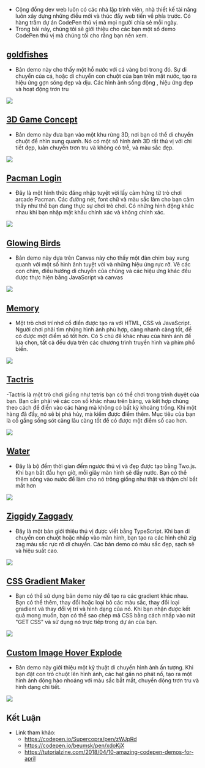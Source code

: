 -  Cộng đồng dev web luôn có các nhà lập trình viên, nhà thiết kế tài năng luôn xây dựng những điều mới và thúc đẩy web tiến về phía trước. Có hàng trăm dự án CodePen thú vị mà mọi người chia sẻ mỗi ngày.
-  Trong bài này, chúng tôi sẽ giới thiệu cho các bạn một số demo CodePen thú vị mà chúng tôi cho rằng bạn nên xem.

## [goldfishes](https://codepen.io/K-T/pen/Ldgdab)

- Bản demo này cho thấy một hồ nước với cá vàng bơi trong đó. Sự di chuyển của cá, hoặc di chuyển con chuột của bạn trên mặt nước, tạo ra hiệu ứng gợn sóng đẹp và dịu. Các hình ảnh sống động , hiệu ứng đẹp và hoạt động trơn tru

![](https://images.viblo.asia/7eddb6f3-0a28-4ed3-86b0-8aa989212f81.png)


## [3D Game Concept](https://codepen.io/davekwiatkowski/pen/pWPVpX)

- Bản demo này đưa bạn vào một khu rừng 3D, nơi bạn có thể di chuyển chuột để nhìn xung quanh. Nó có một số hình ảnh 3D rất thú vị với chi tiết đẹp, luân chuyển trơn tru và không có trễ, và màu sắc đẹp.

![](https://images.viblo.asia/83359564-1bb4-41fd-9d69-8be88d501ef6.png)

## [Pacman Login](https://codepen.io/hexagoncircle/pen/XEYBBp)

- Đây là một hình thức đăng nhập tuyệt vời lấy cảm hứng từ trò chơi arcade Pacman. Các đường nét, font chữ và màu sắc làm cho bạn cảm thấy như thể bạn đang thực sự chơi trò chơi. Có những hình động khác nhau khi bạn nhập mật khẩu chính xác và không chính xác.

![](https://images.viblo.asia/e69df1f5-cb17-4647-b723-ccd4fdb05e23.png)

## [Glowing Birds](https://codepen.io/Supercopra/pen/zWJpRd)

- Bản demo này dựa trên Canvas này cho thấy một đàn chim bay xung quanh với một số hình ảnh tuyệt vời và những hiệu ứng rực rỡ. Vẽ các con chim, điều hướng di chuyển của chúng và các hiệu ứng  khác đều được thực hiện bằng JavaScript và canvas

![](https://images.viblo.asia/70a66e8d-baec-4a83-8917-e301c293f874.gif)


## [Memory](https://codepen.io/beumsk/pen/xdoKjX)

- Một trò chơi trí nhớ cổ điển được tạo ra với HTML, CSS và JavaScript. Người chơi phải tìm những hình ảnh phù hợp, càng nhanh càng tốt, để có được một điểm số tốt hơn. Có 5 chủ đề khác nhau của hình ảnh để lựa chọn, tất cả đều dựa trên các chương trình truyền hình và phim phổ biến.

![](https://images.viblo.asia/79692516-300a-46fe-bbde-729ee99b2042.png)



## [Tactris](https://codepen.io/DonSinDRom/pen/GJaZmO)

-Tactris là một trò chơi giống như tetris  bạn có thể chơi trong trình duyệt của bạn. Bạn cần phải vẽ các con số khác nhau trên bảng, và kết hợp chúng theo cách để điền vào các hàng mà không có bất kỳ khoảng trống. Khi một hàng đã đầy, nó sẽ bị phá hủy, mà kiếm được điểm thêm. Mục tiêu của bạn là cố gắng sống sót càng lâu càng tốt để có được một điểm số cao hơn.

![](https://images.viblo.asia/5d4fdd59-777c-435f-9493-6797f56e386a.png)


## [Water](https://codepen.io/larrybotha/pen/wdaYMR)

- Đây là bộ đếm thời gian đếm ngược thú vị và đẹp được tạo bằng Two.js. Khi bạn bắt đầu hẹn giờ, mỗi giây màn hình sẽ đầy nước. Bạn có thể thêm sóng vào nước để làm cho nó trông giống như thật và thậm chí bắt mắt hơn

![](https://images.viblo.asia/08f51d20-98f2-4d5c-af5a-775640c36fb2.png)


## [Ziggidy Zaggady](https://codepen.io/steveg3003/pen/LdzRee)

- Đây là một bản giới thiệu thú vị được viết bằng TypeScript. Khi bạn di chuyển con chuột hoặc nhấp vào màn hình, bạn tạo ra các hình chữ zig zag màu sắc rực rỡ di chuyển. Các bản demo có màu sắc đẹp, sạch sẽ và hiệu suất cao.

![](https://images.viblo.asia/57068423-9fcd-4cb5-850e-3821cd53f691.png)


## [CSS Gradient Maker](https://codepen.io/jakub_antolak/pen/QmzbzK)

- Bạn có thể sử dụng bản demo này để tạo ra các gradient khác nhau. Bạn có thể thêm, thay đổi hoặc loại bỏ các màu sắc, thay đổi loại gradient và thay đổi vị trí và hình dạng của nó. Khi bạn nhận được kết quả mong muốn, bạn có thể sao chép mã CSS bằng cách nhấp vào nút "GET CSS" và sử dụng nó trực tiếp trong dự án của bạn.

![](https://images.viblo.asia/4980a255-c2a0-424d-9290-62cedcba89da.png)


## [Custom Image Hover Explode](https://codepen.io/DollarAkshay/pen/zEpwmY?editors=1010)

- Bản demo này giới thiệu một kỹ thuật di chuyển hình ảnh ấn tượng. Khi bạn đặt con trỏ chuột lên hình ảnh, các hạt gần nó phát nổ, tạo ra một hình ảnh động hào nhoáng với màu sắc bắt mắt, chuyển động trơn tru và hình dạng chi tiết.

![](https://images.viblo.asia/5fcdba2b-e824-4c8e-86d2-229deeff4e89.png)

## Kết Luận
- Link tham khảo: 
    - https://codepen.io/Supercopra/pen/zWJpRd
    - https://codepen.io/beumsk/pen/xdoKjX
    - https://tutorialzine.com/2018/04/10-amazing-codepen-demos-for-april